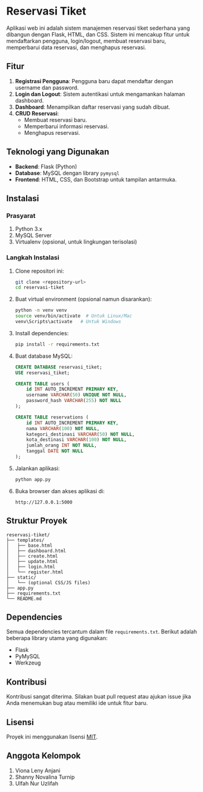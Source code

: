 # Reservasi Tiket

Aplikasi web ini adalah sistem manajemen reservasi tiket sederhana yang dibangun dengan Flask, HTML, dan CSS. Sistem ini mencakup fitur untuk mendaftarkan pengguna, login/logout, membuat reservasi baru, memperbarui data reservasi, dan menghapus reservasi.

## Fitur
1. **Registrasi Pengguna**: Pengguna baru dapat mendaftar dengan username dan password.
2. **Login dan Logout**: Sistem autentikasi untuk mengamankan halaman dashboard.
3. **Dashboard**: Menampilkan daftar reservasi yang sudah dibuat.
4. **CRUD Reservasi**:
   - Membuat reservasi baru.
   - Memperbarui informasi reservasi.
   - Menghapus reservasi.

## Teknologi yang Digunakan
- **Backend**: Flask (Python)
- **Database**: MySQL dengan library `pymysql`
- **Frontend**: HTML, CSS, dan Bootstrap untuk tampilan antarmuka.

## Instalasi

### Prasyarat
1. Python 3.x
2. MySQL Server
3. Virtualenv (opsional, untuk lingkungan terisolasi)

### Langkah Instalasi
1. Clone repositori ini:
   ```bash
   git clone <repository-url>
   cd reservasi-tiket
   ```

2. Buat virtual environment (opsional namun disarankan):
   ```bash
   python -m venv venv
   source venv/bin/activate  # Untuk Linux/Mac
   venv\Scripts\activate   # Untuk Windows
   ```

3. Install dependencies:
   ```bash
   pip install -r requirements.txt
   ```

4. Buat database MySQL:
   ```sql
   CREATE DATABASE reservasi_tiket;
   USE reservasi_tiket;

   CREATE TABLE users (
       id INT AUTO_INCREMENT PRIMARY KEY,
       username VARCHAR(50) UNIQUE NOT NULL,
       password_hash VARCHAR(255) NOT NULL
   );

   CREATE TABLE reservations (
       id INT AUTO_INCREMENT PRIMARY KEY,
       nama VARCHAR(100) NOT NULL,
       kategori_destinasi VARCHAR(50) NOT NULL,
       kota_destinasi VARCHAR(100) NOT NULL,
       jumlah_orang INT NOT NULL,
       tanggal DATE NOT NULL
   );
   ```

5. Jalankan aplikasi:
   ```bash
   python app.py
   ```

6. Buka browser dan akses aplikasi di:
   ```
   http://127.0.0.1:5000
   ```

## Struktur Proyek
```
reservasi-tiket/
├── templates/
│   ├── base.html
│   ├── dashboard.html
│   ├── create.html
│   ├── update.html
│   ├── login.html
│   └── register.html
├── static/
│   └── (optional CSS/JS files)
├── app.py
├── requirements.txt
└── README.md
```

## Dependencies
Semua dependencies tercantum dalam file `requirements.txt`. Berikut adalah beberapa library utama yang digunakan:
- Flask
- PyMySQL
- Werkzeug

## Kontribusi
Kontribusi sangat diterima. Silakan buat pull request atau ajukan issue jika Anda menemukan bug atau memiliki ide untuk fitur baru.

## Lisensi
Proyek ini menggunakan lisensi [MIT](LICENSE).

## Anggota Kelompok
1. Viona Leny Anjani
2. Shanny Novalina Turnip
3. Ulfah Nur Uzlifah 
